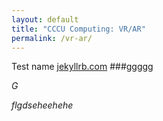 ```yaml
---
layout: default
title: "CCCU Computing: VR/AR"
permalink: /vr-ar/
---
```


Test name [jekyllrb.com](https://jekyllrb.com/)
###ggggg

*G*

*flgdseheehehe*
